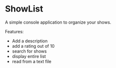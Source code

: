 # ShowList
A simple console application to organize your shows.

Features:
 - Add a description
 - add a rating out of 10
 - search for shows
 - display entire list
 - read from a text file
 
 

